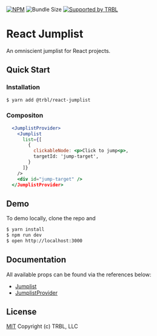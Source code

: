 [![NPM](https://img.shields.io/npm/v/@trbl/react-jumplist)](https://www.npmjs.com/@trbl/react-jumplist)
![Bundle Size](https://img.shields.io/bundlephobia/minzip/@trbl/react-jumplist?label=zipped)
[![Supported by TRBL](https://img.shields.io/badge/supported_by-TRBL-black)](https://github.com/trouble)

# React Jumplist

An omniscient jumplist for React projects.

## Quick Start

### Installation

```bash
$ yarn add @trbl/react-jumplist
```

### Compositon

```jsx
  <JumplistProvider>
    <Jumplist
      list={[
        {
          clickableNode: <p>Click to jump<p>,
          targetId: 'jump-target',
        }
      ]}
    />
    <div id="jump-target" />
  </JumplistProvider>
```

## Demo

To demo locally, clone the repo and

```bash
$ yarn install
$ npm run dev
$ open http://localhost:3000
```

## Documentation

All available props can be found via the references below:

  - [Jumplist](/src/Jumplist/README.md)
  - [JumplistProvider](/src/JumplistProvider/README.md)

## License

[MIT](https://github.com/trouble/react-jumplist/blob/master/LICENSE) Copyright (c) TRBL, LLC
